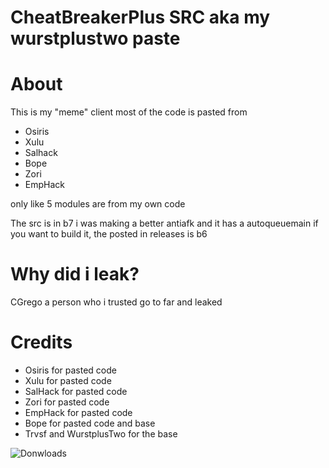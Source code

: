 # CheatBreakerPlus SRC aka my wurstplustwo paste
# About
This is my "meme" client 
most of the code is pasted from 
- Osiris
- Xulu
- Salhack
- Bope
- Zori
- EmpHack

only like 5 modules are from my own code 

The src is in b7 i was making a better antiafk and it has a autoqueuemain if you want to build it, the posted in releases is b6


# Why did i leak?

CGrego a person who i trusted go to far and leaked 

# Credits

- Osiris for pasted code
- Xulu for pasted code
- SalHack for pasted code
- Zori for pasted code
- EmpHack for pasted code
- Bope for pasted code and base
- Trvsf and WurstplusTwo for the base

![Donwloads](https://img.shields.io/github/downloads/WarriorCrystal/CheatBreakerPlus-src/total)

 
